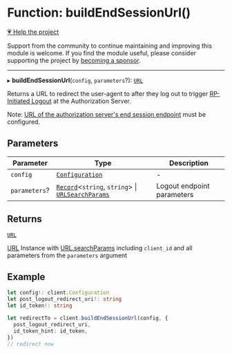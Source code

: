 # Function: buildEndSessionUrl()

[💗 Help the project](https://github.com/sponsors/panva)

Support from the community to continue maintaining and improving this module is welcome. If you find the module useful, please consider supporting the project by [becoming a sponsor](https://github.com/sponsors/panva).

***

▸ **buildEndSessionUrl**(`config`, `parameters`?): [`URL`](https://developer.mozilla.org/docs/Web/API/URL)

Returns a URL to redirect the user-agent to after they log out to trigger
[RP-Initiated Logout](https://openid.net/specs/openid-connect-rpinitiated-1_0-final.html#RPLogout)
at the Authorization Server.

Note:
[URL of the authorization server's end session endpoint](../interfaces/ServerMetadata.md#end_session_endpoint)
must be configured.

## Parameters

| Parameter | Type | Description |
| ------ | ------ | ------ |
| `config` | [`Configuration`](../classes/Configuration.md) | - |
| `parameters`? | [`Record`](https://www.typescriptlang.org/docs/handbook/utility-types.html#recordkeys-type)\<`string`, `string`\> \| [`URLSearchParams`](https://developer.mozilla.org/docs/Web/API/URLSearchParams) | Logout endpoint parameters |

## Returns

[`URL`](https://developer.mozilla.org/docs/Web/API/URL)

[URL](https://developer.mozilla.org/docs/Web/API/URL) Instance with [URL.searchParams](https://developer.mozilla.org/docs/Web/API/URL/searchParams) including
  `client_id` and all parameters from the `parameters` argument

## Example

```ts
let config!: client.Configuration
let post_logout_redirect_uri!: string
let id_token!: string

let redirectTo = client.buildEndSessionUrl(config, {
  post_logout_redirect_uri,
  id_token_hint: id_token,
})
// redirect now
```
